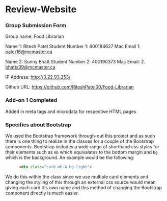 # Review-Website

### Group Submission Form

Group name: Food Librarian

Name 1: Ritesh Patel 
Student Number 1: 400184627
Mac Email 1: pater16@mcmaster.ca

Name 2: Sunny Bhatt
Student Number 2: 400190373
Mac Email: 2.  bhatts39@mcmaster.ca

IP Address: http://3.22.93.253/

Github URL: https://github.com/RiteshPatel00/Food-Librarian

### Add-on 1 Completed
Added in meta tags and microdata for respective HTML pages

### Specifics about Bootstrap
We used the Bootstrap framework through-out this project and as such there
is one thing to realize in the classes for a couple of the Bootstrap components. Bootstrap includes a wide range of shorthand css styles for their elements such as `mb` which equivalates to the bottom margin and `bg` which is the background. An example would be the following:
```html
      <div class="card mb-4 bg-light">
```
We do this within the class since we use multiple card elements and changing the 
styling of this through an external css source would mean giving each card it's own name and this method of changing the Bootstrap component directly is much easier.
